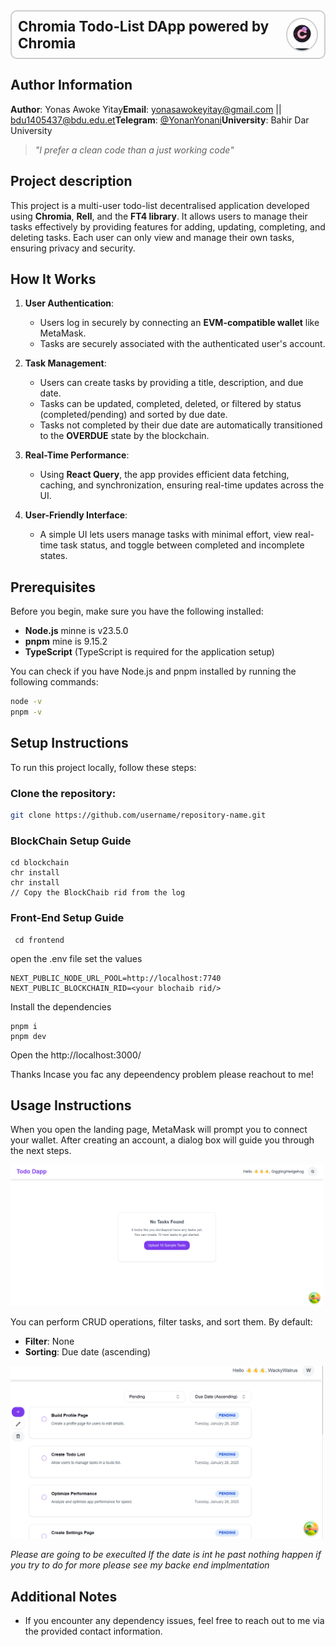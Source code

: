 <div style="display: flex; justify-content: space-between; align-items: center; border: 2px solid #ccc; padding: 10px; border-radius: 10px;">
  <span style="font-weight: bold; font-size: 1.4rem;">Chromia Todo-List DApp powered by Chromia</span>
  <img src="assets/image.png" alt="Chromia Logo" style="height: 50px; width: 50px; border-radius: 50%; border: 2px solid #ccc;">
</div>

## Author Information

**Author**: Yonas Awoke Yitay**Email**: [yonasawokeyitay@gmail.com](mailto:yonasawokeyitay@gmail.com) || [bdu1405437@bdu.edu.et](mailto:bdu1405437@bdu.edu.et)**Telegram**: [@YonanYonani](https://t.me/YourTelegramUsername)**University**: Bahir Dar University

> _"I prefer a clean code than a just working code"_

## Project description

This project is a multi-user todo-list decentralised application developed using **Chromia**, **Rell**, and the **FT4 library**. It allows users to manage their tasks effectively by providing features for adding, updating, completing, and deleting tasks. Each user can only view and manage their own tasks, ensuring privacy and security.

## How It Works

1. **User Authentication**:

   - Users log in securely by connecting an **EVM-compatible wallet** like MetaMask.
   - Tasks are securely associated with the authenticated user's account.

2. **Task Management**:

   - Users can create tasks by providing a title, description, and due date.
   - Tasks can be updated, completed, deleted, or filtered by status (completed/pending) and sorted by due date.
   - Tasks not completed by their due date are automatically transitioned to the **OVERDUE** state by the blockchain.

3. **Real-Time Performance**:

   - Using **React Query**, the app provides efficient data fetching, caching, and synchronization, ensuring real-time updates across the UI.

4. **User-Friendly Interface**:

   - A simple UI lets users manage tasks with minimal effort, view real-time task status, and toggle between completed and incomplete states.

## Prerequisites

Before you begin, make sure you have the following installed:

- **Node.js** minne is v23.5.0
- **pnpm** mine is 9.15.2
- **TypeScript** (TypeScript is required for the application setup)

You can check if you have Node.js and pnpm installed by running the following commands:

```bash
node -v
pnpm -v
```

## Setup Instructions

To run this project locally, follow these steps:

### **Clone the repository:**

```bash
git clone https://github.com/username/repository-name.git
```

### **BlockChain Setup Guide**

```
cd blockchain
chr install
chr install
// Copy the BlockChaib rid from the log
```

### **Front-End Setup Guide**

```cd
 cd frontend
```

open the .env file set the values

```.env
NEXT_PUBLIC_NODE_URL_POOL=http://localhost:7740
NEXT_PUBLIC_BLOCKCHAIN_RID=<your blochaib rid/>

```

Install the dependencies

```
pnpm i
pnpm dev

```

Open the http://localhost:3000/

Thanks Incase you fac any depeendency problem please reachout to me!

## Usage Instructions

When you open the landing page, MetaMask will prompt you to connect your wallet. After creating an account, a dialog box will guide you through the next steps.

<img src="./assets/ui1.png" alt="Landing Page Screenshot" width="500" />

You can perform CRUD operations, filter tasks, and sort them. By default:

- **Filter**: None
- **Sorting**: Due date (ascending)

<img src="./assets/ui.png" alt="Task Management Screenshot" width="500" />

_Please are going to be execulted If the date is int he past nothing happen if you try to do for more please see my backe end implmentation_

## Additional Notes

- If you encounter any dependency issues, feel free to reach out to me via the provided contact information.
